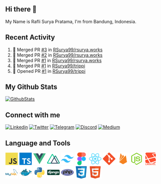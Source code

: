 <!-- ![My card name](https://cardivo.vercel.app/api?name=Rafli%20Surya%20P&description=%20Software%20Engineer&image=https://avatars.githubusercontent.com/u/73375663?v=4?v=4&backgroundColor=%23dbe7f0&pattern=topography&colorPattern=%234d85b3&fontColor=%23172836&iconColor=%23172836&opacity=0.3) -->

## Hi there 👋

My Name is Rafli Surya Pratama, I'm from Bandung, Indonesia.

<!-- - 🔭 I’m currently working as a freelancer -->

<!-- - 🌱 I’m currently exploring more about **Front End Frameworks**, **Typescript**, and **Testing**. -->

<!-- - ⚡ I'm very excited to create open-source projects -->

<!-- - 💕 I'm currently fall in love with **Vue JS** and **Nuxt JS** -->

<!-- - 💬 Ask me about anything, I will help you as best as I can. -->

## Recent Activity

<!--START_SECTION:activity-->

1. 🎉 Merged PR [#3](https://github.com/RSurya99/rsurya.works/pull/3) in [RSurya99/rsurya.works](https://github.com/RSurya99/rsurya.works)
2. 🎉 Merged PR [#2](https://github.com/RSurya99/rsurya.works/pull/2) in [RSurya99/rsurya.works](https://github.com/RSurya99/rsurya.works)
3. 🎉 Merged PR [#1](https://github.com/RSurya99/rsurya.works/pull/1) in [RSurya99/rsurya.works](https://github.com/RSurya99/rsurya.works)
4. 🎉 Merged PR [#1](https://github.com/RSurya99/trippi/pull/1) in [RSurya99/trippi](https://github.com/RSurya99/trippi)
5. 💪 Opened PR [#1](https://github.com/RSurya99/trippi/pull/1) in [RSurya99/trippi](https://github.com/RSurya99/trippi)
<!--END_SECTION:activity-->

## My Github Stats

[![GithubStats](https://github-readme-stats.vercel.app/api?username=rsurya99&show_icons=true&theme=tokyonight)](https://github.com/rsurya99)

## Connect with me

[![Linkedin](https://img.shields.io/badge/LinkedIn-0077B5?style=for-the-badge&logo=linkedin&logoColor=white)](https://www.linkedin.com/in/rsurya99/)
[![Twitter](https://img.shields.io/badge/Twitter-1DA1F2?style=for-the-badge&logo=twitter&logoColor=white)](https://twitter.com/rsurya99)
[![Telegram](https://img.shields.io/badge/Telegram-2CA5E0?style=for-the-badge&logo=telegram&logoColor=white)](https://t.me/Rsurya99)
[![Discord](https://img.shields.io/badge/Discord-7289DA?style=for-the-badge&logo=discord&logoColor=white)](https://discordapp.com/users/438594052514906112/)
[![Medium](https://img.shields.io/badge/Medium-12100E?style=for-the-badge&logo=medium&logoColor=white)](https://medium.com/@rsurya99)

## Language and Tools

<p>
    <a href="https://developer.mozilla.org/en-US/docs/Web/JavaScript" target="_blank"><img src="https://raw.githubusercontent.com/devicons/devicon/2ae2a900d2f041da66e950e4d48052658d850630/icons/javascript/javascript-original.svg" alt="javascript" width="40" height="40" /></a>
    <a href="https://www.typescriptlang.org/" target="_blank"><img src="https://raw.githubusercontent.com/devicons/devicon/2ae2a900d2f041da66e950e4d48052658d850630/icons/typescript/typescript-original.svg" alt="typescript" width="40" height="40" /></a>
    <a href="https://vuejs.org/" target="_blank"><img src="https://raw.githubusercontent.com/devicons/devicon/2ae2a900d2f041da66e950e4d48052658d850630/icons/vuejs/vuejs-original.svg" alt="vuejs" width="40" height="40" /></a>
    <a href="https://nuxtjs.org/" target="_blank"><img src="https://raw.githubusercontent.com/devicons/devicon/2ae2a900d2f041da66e950e4d48052658d850630/icons/nuxtjs/nuxtjs-original.svg" alt="nuxtjs" width="40" height="40" /></a>
    <a href="https://www.tailwindcss.com/" target="_blank"><img src="https://raw.githubusercontent.com/devicons/devicon/2ae2a900d2f041da66e950e4d48052658d850630/icons/tailwindcss/tailwindcss-plain.svg" alt="tailwindcss" width="40" height="40" /></a>
    <a href="https://figma.com/" target="_blank"><img src="https://raw.githubusercontent.com/devicons/devicon/2ae2a900d2f041da66e950e4d48052658d850630/icons/figma/figma-original.svg" alt="figma" width="40" height="40" /></a>
    <a href="https://reactjs.org/" target="_blank"><img src="https://raw.githubusercontent.com/devicons/devicon/1119b9f84c0290e0f0b38982099a2bd027a48bf1/icons/react/react-original.svg" alt="reactjs" width="40" height="40" /></a>
    <a href="https://git-scm.com/" target="_blank"><img src="https://raw.githubusercontent.com/devicons/devicon/2ae2a900d2f041da66e950e4d48052658d850630/icons/git/git-original.svg" alt="git" width="40" height="40" /></a>
    <a href="https://firebase.google.com/" target="_blank"><img src="https://raw.githubusercontent.com/devicons/devicon/2ae2a900d2f041da66e950e4d48052658d850630/icons/firebase/firebase-plain.svg" alt="firebase" width="40" height="40" /></a>
    <a href="https://nodejs.org/" target="_blank"><img src="https://raw.githubusercontent.com/devicons/devicon/2ae2a900d2f041da66e950e4d48052658d850630/icons/nodejs/nodejs-original.svg" alt="nodejs" width="40" height="40" /></a>
    <a href="http://laravel.com/" target="_blank"><img src="https://raw.githubusercontent.com/devicons/devicon/2ae2a900d2f041da66e950e4d48052658d850630/icons/laravel/laravel-plain-wordmark.svg" alt="laravel" width="40" height="40" /></a>
    <a href="https://www.mysql.com/" target="_blank"><img src="https://raw.githubusercontent.com/devicons/devicon/2ae2a900d2f041da66e950e4d48052658d850630/icons/mysql/mysql-original-wordmark.svg" alt="mysql" width="40" height="40" /></a>
    <a href="https://www.docker.com/" target="_blank"><img src="https://raw.githubusercontent.com/devicons/devicon/2ae2a900d2f041da66e950e4d48052658d850630/icons/docker/docker-original.svg" alt="docker" width="40" height="40" /></a>
    <a href="https://www.python.org/" target="_blank"><img src="https://raw.githubusercontent.com/devicons/devicon/2ae2a900d2f041da66e950e4d48052658d850630/icons/python/python-original.svg" alt="python" width="40" height="40" /></a>
    <a href="https://www.djangoproject.com/" target="_blank"><img src="https://raw.githubusercontent.com/devicons/devicon/2ae2a900d2f041da66e950e4d48052658d850630/icons/django/django-original.svg" alt="django" width="40" height="40" /></a>
    <a href="https://www.php.net/" target="_blank"><img src="https://raw.githubusercontent.com/devicons/devicon/2ae2a900d2f041da66e950e4d48052658d850630/icons/php/php-original.svg" alt="php" width="40" height="40" /></a>
    <a href="https://developer.mozilla.org/en-US/docs/Web/CSS" target="_blank"><img src="https://raw.githubusercontent.com/devicons/devicon/2ae2a900d2f041da66e950e4d48052658d850630/icons/css3/css3-original.svg" alt="css3" width="40" height="40" /></a>
    <a href="https://developer.mozilla.org/en-US/docs/Web/HTML" target="_blank"><img src="https://raw.githubusercontent.com/devicons/devicon/2ae2a900d2f041da66e950e4d48052658d850630/icons/html5/html5-original.svg" alt="html5" width="40" height="40" /></a>
</p>
